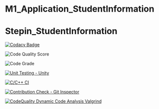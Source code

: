# M1_Application_StudentInformation
# Stepin_StudentInformation

[![Codacy Badge](https://app.codacy.com/project/badge/Grade/9d49033587c946339fff5310f10366ab)](https://www.codacy.com/gh/DivyaAmbedkar/M1_Application_StudentInformation/dashboard?utm_source=github.com&amp;utm_medium=referral&amp;utm_content=DivyaAmbedkar/M1_Application_StudentInformation&amp;utm_campaign=Badge_Grade)

![Code Quality Score](https://www.code-inspector.com/project/27775/score/svg)

![Code Grade](https://www.code-inspector.com/project/27775/status/svg)

[![Unit Testing - Unity](https://github.com/DivyaAmbedkar/M1_Application_StudentInformation/actions/workflows/unity.yml/badge.svg)](https://github.com/DivyaAmbedkar/M1_Application_StudentInformation/actions/workflows/unity.yml)

[![C/C++ CI](https://github.com/DivyaAmbedkar/M1_Application_StudentInformation/actions/workflows/c-cpp.yml/badge.svg)](https://github.com/DivyaAmbedkar/M1_Application_StudentInformation/actions/workflows/c-cpp.yml)

[![Contribution Check - Git Inspector](https://github.com/DivyaAmbedkar/M1_Application_StudentInformation/actions/workflows/gitinspector.yml/badge.svg)](https://github.com/DivyaAmbedkar/M1_Application_StudentInformation/actions/workflows/gitinspector.yml)

[![CodeQuality Dynamic Code Analysis Valgrind](https://github.com/DivyaAmbedkar/M1_Application_StudentInformation/actions/workflows/dynamic-code-quality.yml/badge.svg)](https://github.com/DivyaAmbedkar/M1_Application_StudentInformation/actions/workflows/dynamic-code-quality.yml)
